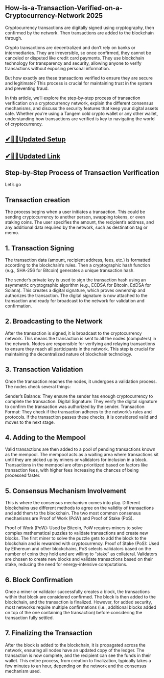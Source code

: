 ## How-is-a-Transaction-Verified-on-a-Cryptocurrency-Network 2025

Cryptocurrency transactions are digitally signed using cryptography, then confirmed by the network. Then transactions are added to the blockchain through.

Crypto transactions are decentralized and don’t rely on banks or intermediaries. They are irreversible, so once confirmed, they cannot be canceled or disputed like credit card payments. They use blockchain technology for transparency and security, allowing anyone to verify transactions without exposing personal information.

But how exactly are these transactions verified to ensure they are secure and legitimate? This process is crucial for maintaining trust in the system and preventing fraud. 

 In this article, we’ll explore the step-by-step process of transaction verification on a cryptocurrency network, explain the different consensus mechanisms, and discuss the security features that keep your digital assets safe. Whether you’re using a Tangem cold crypto wallet or any other wallet, understanding how transactions are verified is key to navigating the world of cryptocurrency.

## [✔🎉🚀Updated Setup](https://tinyurl.com/38kyujpf)

## [✔🎉🚀Updated Link](https://tinyurl.com/38kyujpf) 

## Step-by-Step Process of Transaction Verification
Let’s go 

## Transaction creation
The process begins when a user initiates a transaction. This could be sending cryptocurrency to another person, swapping tokens, or even staking coins. The user specifies the amount, the recipient’s address, and any additional data required by the network, such as destination tag or memo.

## 1. Transaction Signing
The transaction data (amount, recipient address, fees, etc.) is formatted according to the blockchain’s rules. Then a cryptographic hash function (e.g., SHA-256 for Bitcoin) generates a unique transaction hash.

The sender’s private key is used to sign the transaction hash using an asymmetric cryptographic algorithm (e.g., ECDSA for Bitcoin, EdDSA for Solana). This creates a digital signature, which proves ownership and authorizes the transaction. The digital signature is now attached to the transaction and ready for broadcast to the network for validation and confirmation.

## 2. Broadcasting to the Network
After the transaction is signed, it is broadcast to the cryptocurrency network. This means the transaction is sent to all the nodes (computers) in the network. Nodes are responsible for verifying and relaying transactions to ensure they reach all participants in the network. This step is crucial for maintaining the decentralized nature of blockchain technology.

## 3. Transaction Validation
Once the transaction reaches the nodes, it undergoes a validation process. The nodes check several things:

Sender’s Balance: They ensure the sender has enough cryptocurrency to complete the transaction.
Digital Signature: They verify the digital signature to confirm the transaction was authorized by the sender.
Transaction Format: They check if the transaction adheres to the network’s rules and protocols.
If the transaction passes these checks, it is considered valid and moves to the next stage.

## 4. Adding to the Mempool
Valid transactions are then added to a pool of pending transactions known as the mempool. The mempool acts as a waiting area where transactions sit until they are picked up by miners or validators for inclusion in a block. Transactions in the mempool are often prioritized based on factors like transaction fees, with higher fees increasing the chances of being processed faster.

## 5. Consensus Mechanism Involvement
This is where the consensus mechanism comes into play. Different blockchains use different methods to agree on the validity of transactions and add them to the blockchain. The two most common consensus mechanisms are Proof of Work (PoW) and Proof of Stake (PoS).

Proof of Work (PoW): Used by Bitcoin, PoW requires miners to solve complex mathematical puzzles to validate transactions and create new blocks. The first miner to solve the puzzle gets to add the block to the blockchain and is rewarded with cryptocurrency.
Proof of Stake (PoS): Used by Ethereum and other blockchains, PoS selects validators based on the number of coins they hold and are willing to “stake” as collateral. Validators are chosen to create new blocks and validate transactions based on their stake, reducing the need for energy-intensive computations.

## 6. Block Confirmation
Once a miner or validator successfully creates a block, the transactions within that block are considered confirmed. The block is then added to the blockchain, and the transaction is finalized. However, for added security, most networks require multiple confirmations (i.e., additional blocks added on top of the one containing the transaction) before considering the transaction fully settled.

## 7. Finalizing the Transaction
After the block is added to the blockchain, it is propagated across the network, ensuring all nodes have an updated copy of the ledger. The transaction is now complete, and the recipient can see the funds in their wallet. This entire process, from creation to finalization, typically takes a few minutes to an hour, depending on the network and the consensus mechanism used.

